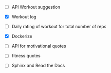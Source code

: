 - [ ] API Workout suggestion

- [x] Workout log

- [ ] Daily rating of workout for total number of reps

- [x] Dockerize

- [ ] API for motivational quotes

- [ ] fitness quotes

- [ ] Sphinx and Read the Docs


